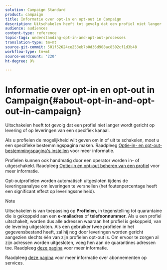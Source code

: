 ```yaml
---
solution: Campaign Standard
product: campaign
title: Informatie over opt-in en opt-out in Campaign
description: Uitschakelen heeft tot gevolg dat een profiel niet langer wordt gericht op levering of op leveringen van een specifiek kanaal.
audience: audiences
content-type: reference
topic-tags: understanding-opt-in-and-opt-out-processes
translation-type: tm+mt
source-git-commit: 501f52624ce253eb7b0d36d908ac8502cf1d3b48
workflow-type: tm+mt
source-wordcount: '220'
ht-degree: 9%

---
```



# Informatie over opt-in en opt-out in Campaign{#about-opt-in-and-opt-out-in-campaign}

Uitschakelen heeft tot gevolg dat een profiel niet langer wordt gericht op levering of op leveringen van een specifiek kanaal.

Als u profielen de mogelijkheid wilt geven om in of uit te schakelen, moet u een specifieke bestemmingspagina maken. Raadpleeg [Optie-in- en opt-out-bestemmingspagina&#39;s instellen](../../audiences/using/managing-opt-in-and-opt-out-in-campaign.md#setting-up-opt-in-and-opt-out-landing-pages) voor meer informatie.

Profielen kunnen ook handmatig door een operator worden in- of uitgeschakeld. Raadpleeg [Optie-in en opt-out beheren van een profiel](../../audiences/using/managing-opt-in-and-opt-out-in-campaign.md#managing-opt-in-and-opt-out-from-a-profile) voor meer informatie.

Opt-outprofielen worden automatisch uitgesloten tijdens de leveringsanalyse om leveringen te versnellen (het foutenpercentage heeft een significant effect op leveringssnelheid).

>[!NOTE]
>
>Uitschakelen is van toepassing op **Profielen**, in tegenstelling tot quarantaine die is gekoppeld aan een **e-mailadres** of **telefoonnummer**. Als u een profiel uitschakelt, worden dus alle adressen waaraan het profiel is gekoppeld, van de levering uitgesloten. Als een gebruiker twee profielen in het gegevensbestand heeft, zal hij nog door leveringen worden gericht aangezien slechts één van zijn profielen opt-out is. Om ervoor te zorgen al zijn adressen worden uitgesloten, voeg hen aan de quarantines adressen toe. Raadpleeg [deze pagina](../../sending/using/understanding-quarantine-management.md#identifying-quarantined-addresses-for-the-entire-platform) voor meer informatie.

Raadpleeg [deze pagina](../../audiences/using/about-subscriptions.md) voor meer informatie over abonnementen op services.
